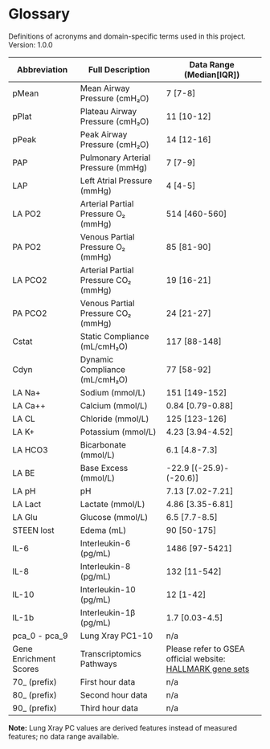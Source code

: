# Glossary

Definitions of acronyms and domain-specific terms used in this project.   
Version: 1.0.0

| Abbreviation     | Full Description                            | Data Range (Median[IQR])|
|------------------|----------------------------------------------|------------------|
| pMean            | Mean Airway Pressure (cmH₂O)                 | 7 [7-8]          |
| pPlat            | Plateau Airway Pressure (cmH₂O)              | 11 [10-12]       |
| pPeak            | Peak Airway Pressure (cmH₂O)                 | 14 [12-16]       |
| PAP              | Pulmonary Arterial Pressure (mmHg)          | 7 [7-9]           |
| LAP              | Left Atrial Pressure (mmHg)                 | 4 [4-5]           |
| LA PO2           | Arterial Partial Pressure O₂ (mmHg)         | 514 [460-560]     |
| PA PO2           | Venous Partial Pressure O₂ (mmHg)           | 85 [81-90]        |
| LA PCO2          | Arterial Partial Pressure CO₂ (mmHg)        | 19 [16-21]        |
| PA PCO2          | Venous Partial Pressure CO₂ (mmHg)          | 24 [21-27]        |
| Cstat            | Static Compliance (mL/cmH₂O)                 | 117 [88-148]     |
| Cdyn             | Dynamic Compliance (mL/cmH₂O)                | 77 [58-92]       |
| LA Na+           | Sodium (mmol/L)                              | 151 [149-152]    |
| LA Ca++          | Calcium (mmol/L)                             | 0.84 [0.79-0.88] |
| LA CL            | Chloride (mmol/L)                            | 125 [123-126]    |
| LA K+            | Potassium (mmol/L)                           | 4.23 [3.94-4.52] |
| LA HCO3          | Bicarbonate (mmol/L)                         | 6.1 [4.8-7.3]    |
| LA BE            | Base Excess (mmol/L)                         | -22.9 [(-25.9)-(-20.6)]|
| LA pH            | pH                                           | 7.13 [7.02-7.21] |
| LA Lact          | Lactate (mmol/L)                             | 4.86 [3.35-6.81] |
| LA Glu           | Glucose (mmol/L)                             | 6.5 [7.7-8.5]    |
| STEEN lost       | Edema (mL)                                   | 90 [50-175]      |
| IL-6             | Interleukin-6 (pg/mL)                        | 1486 [97-5421]   |
| IL-8             | Interleukin-8 (pg/mL)                        | 132 [11-542]     |
| IL-10            | Interleukin-10 (pg/mL)                       | 12 [1-42]        |
| IL-1b            | Interleukin-1β (pg/mL)                       | 1.7 [0.03-4.5]   |
| pca_0 - pca_9    | Lung Xray PC1-10                             | n/a              |
| Gene Enrichment Scores | Transcriptomics Pathways               | Please refer to GSEA official website: [HALLMARK gene sets](https://www.gsea-msigdb.org/gsea/msigdb/collections.jsp)|
| 70_ (prefix)     | First hour data                              | n/a              |
| 80_ (prefix)     | Second hour data                             | n/a              |
| 90_ (prefix)     | Third hour data                              | n/a              |

**Note:** Lung Xray PC values are derived features instead of measured features; no data range available. 
